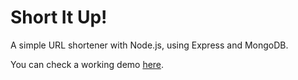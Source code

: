 Short It Up!
============

A simple URL shortener with Node.js, using Express and MongoDB.

You can check a working demo [here](http://09s.ir "Short It Up! | 09s.ir").
